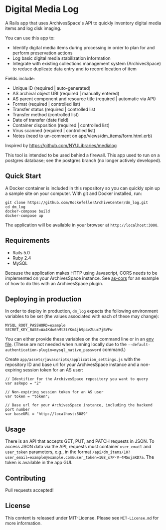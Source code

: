 # Digital Media Log

A Rails app that uses ArchivesSpace's API to quickly inventory digital media items and log disk imaging.

You can use this app to:

* Identify digital media items during processing in order to plan for and perform preservation actions
* Log basic digital media stabilization information
* Integrate with existing collections management system (ArchivesSpace) to reduce duplicate data entry and to record location of item

Fields include:

* Unique ID (required | auto-generated)
* AS archival object URI (required | manually entered)
* AS parent component and resource title (required | automatic via API)
* Format (required | controlled list)
* Transfer status (required | controlled list
* Transfer method (controlled list)
* Date of transfer (date field)
* Container disposition (required | controlled list)
* Virus scanned (required | controlled list)
* Notes (need to un-comment on app/views/dm_items/form.html.erb)

Inspired by https://github.com/NYULibraries/medialog

This tool is intended to be used behind a firewall. This app used to run on a postgres database; see the postgres branch (no longer actively developed).

## Quick Start

A Docker container is included in this repository so you can quickly spin up a sample site on your computer. With git and Docker installed, run:

    git clone https://github.com/RockefellerArchiveCenter/dm_log.git
    cd dm_log
    docker-compose build
    docker-compose up

The application will be available in your browser at `http://localhost:3000`.



## Requirements

* Rails 5.0
* Ruby 2.4
* MySQL

Because the application makes HTTP using Javascript, CORS needs to be implemented on your ArchivesSpace instance. See [as-cors](https://github.com/RockefellerArchiveCenter/as-cors) for an example of how to do this with an ArchivesSpace plugin.

## Deploying in production

In order to deploy in production, `dm_log` expects the following environment variables to be set (the values associated with each of these may change):

```
MYSQL_ROOT_PASSWORD=example
SECRET_KEY_BASE=Wa4Kdu6hMt3tYKm4jb9p4vZUuc7jBVFw
```

You can either provide these variables on the command line or in an [env file](https://docs.docker.com/compose/env-file/). (These are not needed when running locally due to the `--default-authentication-plugin=mysql_native_password` command.)

Create `app/assets/javascripts/application_settings.js` with the repository ID and base url for your ArchivesSpace instance and a non-expiring session token for an AS user:
```
// Identifier for the ArchivesSpace repository you want to query
var asRepo = "2"

// Non-expiring session token for an AS user
var token = "token";

// Base url for your ArchivesSpace instance, including the backend port number
var baseURL = "http://localhost:8089"
```



## Usage
There is an API that accepts GET, PUT, and PATCH requests in JSON. To access JSON data via the API, requests must container `user_email` and `user_token` parameters, e.g., in the format `/api/dm_items/10?user_email=example@example.com&user_token=1G8_s7P-V-4MGojaKD7a`. The token is available in the app GUI.

## Contributing

Pull requests accepted!

## License

This content is released under MIT-License. Please see `MIT-License.md` for more information.
